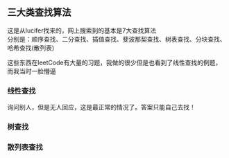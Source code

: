 ## 三大类查找算法
这是从lucifer找来的，网上搜索到的基本是7大查找算法  
分别是：顺序查找、二分查找、插值查找、斐波那契查找、树表查找、分块查找、哈希查找(散列表)

这些东西在leetCode有大量的习题，我做的很少但是也看到了线性查找的例题，而我当时一脸懵逼  


### 线性查找
询问别人，但是无人回应，这是最正常的情况了。答案只能自己去找！

### 树查找


### 散列表查找


